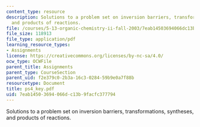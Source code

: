 ```yaml
---
content_type: resource
description: Solutions to a problem set on inversion barriers, transformations, syntheses,
  and products of reactions.
file: /courses/5-13-organic-chemistry-ii-fall-2003/7eab14503694066dc13b9facfc377794_ps4_key.pdf
file_size: 118913
file_type: application/pdf
learning_resource_types:
- Assignments
license: https://creativecommons.org/licenses/by-nc-sa/4.0/
ocw_type: OCWFile
parent_title: Assignments
parent_type: CourseSection
parent_uid: f2e379c0-2b3a-16c3-0284-59b9e0a7f88b
resourcetype: Document
title: ps4_key.pdf
uid: 7eab1450-3694-066d-c13b-9facfc377794
---
```

Solutions to a problem set on inversion barriers, transformations, syntheses, and products of reactions.